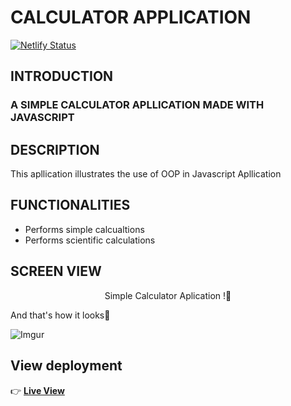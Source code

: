 
# CALCULATOR APPLICATION

[![Netlify Status](https://api.netlify.com/api/v1/badges/32fb0572-6b70-40ac-a84d-c389251ef8da/deploy-status)](https://triparnochatterjeetodoapplication.netlify.app/)

## INTRODUCTION

### A SIMPLE CALCULATOR APLLICATION MADE WITH JAVASCRIPT

## DESCRIPTION
This apllication illustrates the use of OOP in Javascript Apllication

  ## FUNCTIONALITIES 
* Performs simple calcualtions 
* Performs scientific calculations 
  
  

## SCREEN VIEW

<p  align="center"> Simple Calculator Aplication !👀

<p  align="center">

And that's how it looks🤩

</p>

![Imgur](https://i.imgur.com/gJmopEX.gif)

  

## View deployment

:point_right: **[Live View](https://chatterjeetriparnocalcjs.netlify.app/)**
